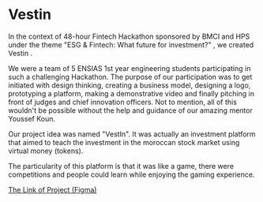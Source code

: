 # Vestin 
In the context of 48-hour Fintech Hackathon sponsored by BMCI and HPS under the theme "ESG & Fintech: What future for investment?" , we created Vestin . 

We were a team of 5 ENSIAS 1st year engineering students participating in such a challenging Hackathon. The purpose of our participation was to get initiated with design thinking, creating a business model, designing a logo, prototyping a platform, making a demonstrative video and finally pitching in front of judges and chief innovation officers. Not to mention, all of this wouldn't be possible without the help and guidance of our amazing mentor Youssef Koun. 

Our project idea was named "VestIn". It was actually an investment platform that aimed to teach the investment in the moroccan stock market using virtual money (tokens).

The particularity of this platform is that it was like a game, there were competitions and people could learn while enjoying the gaming experience.

[The Link of Project (Figma)](https://www.figma.com/file/JKgM0fXkJjD4arfiTVsWTu/Login-Page-Design-(Community)?node-id=114%3A22)

